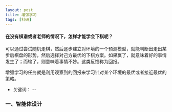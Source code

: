 ```yaml
---
layout: post
title: 增强学习
tags: [科研]
---
```

#### 在没有棋谱或者老师的情况下，怎样才能学会下棋呢？

可以通过尝试随机走棋，然后逐步建立对环境的一个预测模型，就能判断出走出某步后棋盘的形势，然后选择对己方最优的下棋方案。如果赢了，就意味着好的事情发生了；而输了，则意味着事情不妙。这类反馈称为回报。

增强学习的任务就是利用观察到的回报来学习针对某个环境的最优或者接近最优的策略。

* 关键词： --

### 一、智能体设计